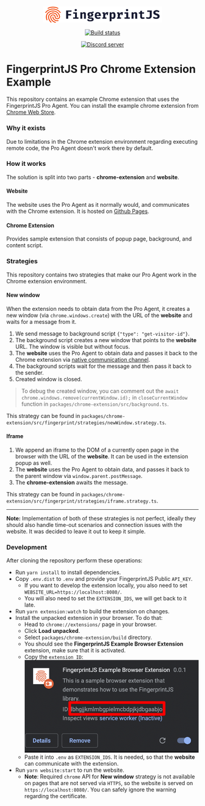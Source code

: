 <p align="center">
  <a href="https://fingerprintjs.com">
    <img src="readmeAssets/logo.svg" alt="FingerprintJS" width="312px" />
  </a>
</p>
<p align="center">
<a href="https://github.com/fingerprintjs/fingerprintjs-pro-chrome-extension-example/actions/workflows/tests.yml">
    <img src="https://github.com/fingerprintjs/fingerprintjs-pro-chrome-extension-example/actions/workflows/tests.yml/badge.svg" alt="Build status">
  </a>
</p>
<p align="center">
  <a href="https://discord.gg/39EpE2neBg">
    <img src="https://img.shields.io/discord/852099967190433792?style=for-the-badge&label=Discord&logo=Discord&logoColor=white" alt="Discord server">
  </a>
</p>


# FingerprintJS Pro Chrome Extension Example

This repository contains an example Chrome extension that uses the FingerprintJS Pro Agent.
You can install the example chrome extension from [Chrome Web Store](https://chrome.google.com/webstore/detail/fingerprintjs-example-bro/knppbjgkegnlbhddedbilnfmnkdocekn).

### Why it exists

Due to limitations in the Chrome extension environment regarding executing remote code, the Pro Agent doesn't work there by default.

### How it works

The solution is split into two parts - **chrome-extension** and **website**.

#### Website

The website uses the Pro Agent as it normally would, and communicates with the Chrome extension.
It is hosted on [Github Pages](https://fingerprintjs.github.io/fingerprintjs-pro-chrome-extension-example/).

#### Chrome Extension

Provides sample extension that consists of popup page, background, and content script.

### Strategies

This repository contains two strategies that make our Pro Agent work in the Chrome extension environment.

#### New window

When the extension needs to obtain data from the Pro Agent, it creates a new window (via `chrome.windows.create`) with the URL of the **website** and waits for a message from it.

1. We send message to background script `{"type": "get-visitor-id"}`.
2. The background script creates a new window that points to the **website** URL. The window is visible but without focus.
3. The **website** uses the Pro Agent to obtain data and passes it back to the Chrome extension via [native communication channel](https://developer.chrome.com/docs/extensions/mv3/messaging/#external-webpage).
4. The background scripts wait for the message and then pass it back to the sender.
5. Created window is closed.

> To debug the created window, you can comment out the `await chrome.windows.remove(currentWindow.id);` in `closeCurrentWindow` function in `packages/chrome-extension/src/background.ts`.

This strategy can be found in `packages/chrome-extension/src/fingerprint/strategies/newWindow.strategy.ts`.

#### Iframe

1. We append an iframe to the DOM of a currently open page in the browser with the URL of the **website**. It can be used in the extension popup as well.
2. The **website** uses the Pro Agent to obtain data, and passes it back to the parent window via `window.parent.postMessage`.
3. The **chrome-extension** awaits the message.

This strategy can be found in `packages/chrome-extension/src/fingerprint/strategies/iframe.strategy.ts`.

---
**Note:** Implementation of both of these strategies is not perfect, ideally they should also handle time-out scenarios and connection issues with the website. It was decided to leave it out to keep it simple.


### Development

After cloning the repository perform these operations:

* Run `yarn install` to install dependencies.
* Copy `.env.dist` to `.env` and provide your FingerprintJS Public `API_KEY`.
  * If you want to develop the extension locally, you also need to set `WEBSITE_URL=https://localhost:8080/`.
  * You will also need to set the `EXTENSION_IDS`, we will get back to it late.
* Run `yarn extension:watch` to build the extension on changes.
* Install the unpacked extension in your browser. To do that:
  * Head to `chrome://extensions/` page in your browser.
  * Click **Load unpacked**.
  * Select `packages/chrome-extension/build` directory.
  * You should see the **FingerprintJS Example Browser Extension** extension, make sure that it is activated.
  * Copy the `extension ID`: ![](readmeAssets/extension_id.png)
  * Paste it into `.env` as `EXTENSION_IDS`. It is needed, so that the **website** can communicate with the extension.
* Run `yarn website:start` to run the website.
  * **Note**: Required `chrome` API for **New window** strategy is not available on pages that are not served via `HTTPS`, so the website is served on `https://localhost:8080/`. You can safely ignore the warning regarding the certificate.
